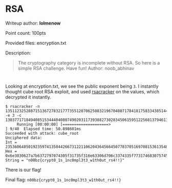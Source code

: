 # RSA
Writeup author: **lolmenow**

Point count: 100pts

Provided files: encryption.txt

Description:
>The cryptography category is incomplete without RSA. So here is a simple RSA challenge. Have fun! Author: noob_abhinav

# 
Looking at encryption.txt, we see the public exponent being `3`. I instantly thought cube root RSA exploit, and used [rsacracker](https://github.com/skyf0l/RsaCracker) on the values, which decrypted it instantly.

```
$ rsacracker -n 135112325288715136727832177735512070625083219670480717841817583343851445454356579794543601926517886432778754079508684454122465776544049537510760149616899986522216930847357907483054348419798542025184280105958211364798924985051999921354369017984140216806642244876998054533895072842602131552047667500910960834243 -e 3 -c 13037717184940851534440408074902031173938827302834506159512256813794613267487160058287930781080450199371859916605839773796744179698270340378901298046506802163106509143441799583051647999737073025726173300915916758770511497524353491642840238968166849681827669150543335788616727518429916536945395813
     Running [00:00:00] [====================>                                                                      ] 9/40  Elapsed time: 50.898601ms
Succeeded with attack: cube_root
Unciphered data:
Int = 235360648501923597413504426673122110620436456645077837051697081536135487875222175025616363200782717
Hex = 0x6e3030627a7b6372797074305f31735f316e63306d706c3374335f773174683075745f72733421217d
String = "n00bz{crypt0_1s_1nc0mpl3t3_w1th0ut_rs4!!}"
```

There is our flag!

Final flag: `n00bz{crypt0_1s_1nc0mpl3t3_w1th0ut_rs4!!}`

